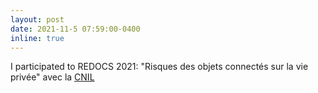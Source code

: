```yaml
---
layout: post
date: 2021-11-5 07:59:00-0400
inline: true
---
```


I participated to REDOCS 2021: "Risques des objets connectés sur la vie privée" avec la [CNIL](https://linc.cnil.fr/risques-des-objets-connectes-sur-la-vie-privee-lanalyse-de-doctorants-en-securite-redocs)
